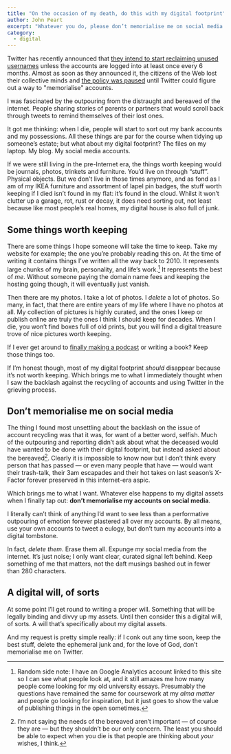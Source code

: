 ```yaml
---
title: "On the occasion of my death, do this with my digital footprint"
author: John Peart
excerpt: "Whatever you do, please don’t memorialise me on social media."
category:
  - digital
---
```


Twitter has recently announced that [they intend to start reclaiming unused usernames](https://thenextweb.com/insider/2019/11/27/twitter-will-delete-inactive-accounts-starting-december/) unless the accounts are logged into at least once every 6 months. Almost as soon as they announced it, the citizens of the Web lost their collective minds and [the policy was paused](https://thenextweb.com/twitter/2019/11/27/twitter-delays-deleting-inactive-accounts-to-decide-how-to-respect-dead-users/) until Twitter could figure out a way to "memorialise" accounts.

I was fascinated by the outpouring from the distraught and bereaved of the internet. People sharing stories of parents or partners that would scroll back through tweets to remind themselves of their lost ones. 

It got me thinking: when I die, people will start to sort out my bank accounts and my possessions. All these things are par for the course when tidying up someone’s estate; but what about my digital footprint? The files on my laptop. My blog. My social media accounts.

If we were still living in the pre-Internet era, the things worth keeping would be journals, photos, trinkets and furniture. You’d live on through “stuff”. Physical objects. But we don’t live in those times anymore, and as fond as I am of my IKEA furniture and assortment of lapel pin badges, the stuff worth keeping if I died isn’t found in my flat: it’s found in the cloud. Whilst it won’t clutter up a garage, rot, rust or decay, it does need sorting out, not least because like most people’s real homes, my digital house is also full of junk.

## Some things worth keeping

There are some things I hope someone will take the time to keep. Take my website for example; the one you’re probably reading this on. At the time of writing it contains things I’ve written all the way back to 2010. It represents large chunks of my brain, personality, and life’s work.[^essays] It represents the best of *me*. Without someone paying the domain name fees and keeping the hosting going though, it will eventually just vanish.

Then there are my photos. I take a lot of photos. I *delete* a lot of photos. So many, in fact, that there are entire years of my life where I have no photos at all. My collection of pictures is highly curated, and the ones I keep or publish online are truly the ones I think I should keep for decades. When I die, you won’t find boxes full of old prints, but you will find a digital treasure trove of nice pictures worth keeping.

If I ever get around to [finally making a podcast](/2019/01/27/department-of-bad-ideas) or writing a book? Keep those things too.

If I’m honest though, most of my digital footprint *should* disappear because it’s not worth keeping. Which brings me to what I immediately thought when I saw the backlash against the recycling of accounts and using Twitter in the grieving process.

## Don’t memorialise me on social media

The thing I found most unsettling about the backlash on the issue of account recycling was that it was, for want of a better word, selfish. Much of the outpouring and reporting didn’t ask about what the deceased would have wanted to be done with their digital footprint, but instead asked about the bereaved[^2]. Clearly it is impossible to know now but I don’t think every person that has passed — or even many people that have — would want their trash-talk, their 3am escapades and their hot takes on last season’s X-Factor forever preserved in this internet-era aspic. 

Which brings me to what I want. Whatever else happens to my digital assets when I finally tap out: **don’t memorialise my accounts on social media**. 

I literally can’t think of anything I’d want to see less than a performative outpouring of emotion forever plastered all over my accounts. By all means, use your own accounts to tweet a eulogy, but don’t turn my accounts into a digital tombstone. 

In fact, *delete them*. Erase them all. Expunge my social media from the internet. It’s just noise; I only want clear, curated signal left behind. Keep something of me that matters, not the daft musings bashed out in fewer than 280 characters.

## A digital will, of sorts

At some point I’ll get round to writing a proper will. Something that will be legally binding and divvy up my assets. Until then consider this a digital will, of sorts. A will that’s specifically about my digital assets. 

And my request is pretty simple really: if I conk out any time soon, keep the best stuff, delete the ephemeral junk and, for the love of God, don’t memorialise me on Twitter.

[^essays]: Random side note: I have an Google Analytics account linked to this site so I can see what people look at, and it still amazes me how many people come looking for my old university essays. Presumably the questions have remained the same for coursework at my *alma matter* and people go looking for inspiration, but it just goes to show the value of publishing things in the open sometimes.

[^2]: I’m not saying the needs of the bereaved aren’t important — of course they are — but they shouldn’t be our only concern. The least you should be able to expect when you die is that people are thinking about *your* wishes, I think.